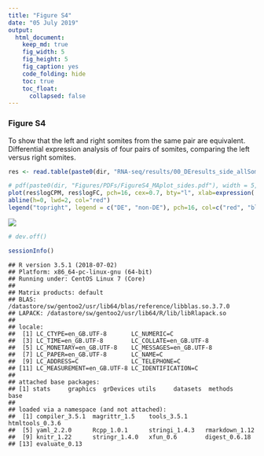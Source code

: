 ```yaml
---
title: "Figure S4"
date: "05 July 2019"
output:
  html_document:
    keep_md: true
    fig_width: 5
    fig_height: 5
    fig_caption: yes
    code_folding: hide
    toc: true
    toc_float: 
      collapsed: false
---
```




### Figure S4

To show that the left and right somites from the same pair are equivalent. Differential expression analysis of four pairs of somites, comparing the left versus right somites.


```r
res <- read.table(paste0(dir, "RNA-seq/results/00_DEresults_side_allSomites.tsv"))

# pdf(paste0(dir, "Figures/PDFs/FigureS4_MAplot_sides.pdf"), width = 5, height = 5, useDingbats=FALSE)
plot(res$logCPM, res$logFC, pch=16, cex=0.7, bty="l", xlab=expression('log'[2]*' average expression'), ylab=expression('log'[2]*' fold-change'))
abline(h=0, lwd=2, col="red")
legend("topright", legend = c("DE", "non-DE"), pch=16, col=c("red", "black"))
```

![](FigureS4_files/figure-html/MAplot-1.png)<!-- -->

```r
# dev.off()
```




```r
sessionInfo()
```

```
## R version 3.5.1 (2018-07-02)
## Platform: x86_64-pc-linux-gnu (64-bit)
## Running under: CentOS Linux 7 (Core)
## 
## Matrix products: default
## BLAS: /datastore/sw/gentoo2/usr/lib64/blas/reference/libblas.so.3.7.0
## LAPACK: /datastore/sw/gentoo2/usr/lib64/R/lib/libRlapack.so
## 
## locale:
##  [1] LC_CTYPE=en_GB.UTF-8       LC_NUMERIC=C              
##  [3] LC_TIME=en_GB.UTF-8        LC_COLLATE=en_GB.UTF-8    
##  [5] LC_MONETARY=en_GB.UTF-8    LC_MESSAGES=en_GB.UTF-8   
##  [7] LC_PAPER=en_GB.UTF-8       LC_NAME=C                 
##  [9] LC_ADDRESS=C               LC_TELEPHONE=C            
## [11] LC_MEASUREMENT=en_GB.UTF-8 LC_IDENTIFICATION=C       
## 
## attached base packages:
## [1] stats     graphics  grDevices utils     datasets  methods   base     
## 
## loaded via a namespace (and not attached):
##  [1] compiler_3.5.1  magrittr_1.5    tools_3.5.1     htmltools_0.3.6
##  [5] yaml_2.2.0      Rcpp_1.0.1      stringi_1.4.3   rmarkdown_1.12 
##  [9] knitr_1.22      stringr_1.4.0   xfun_0.6        digest_0.6.18  
## [13] evaluate_0.13
```


